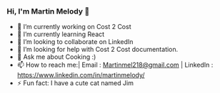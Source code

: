 ### Hi, I'm Martin Melody 👋


- 🔭 I’m currently working on Cost 2 Cost
- 🌱 I’m currently learning React
- 👯 I’m looking to collaborate on LinkedIn
- 🤔 I’m looking for help with Cost 2 Cost documentation.
- 💬 Ask me about Cooking :)
- 📫 How to reach me:| Email : Martinmel218@gmail.com  | LinkedIn : https://www.linkedin.com/in/martinmelody/
- ⚡ Fun fact: I have a cute cat named Jim
